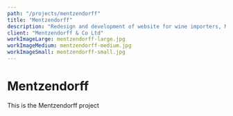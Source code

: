 ```yaml
---
path: "/projects/mentzendorff"
title: "Mentzendorff"
description: "Redesign and development of website for wine importers, Mentzendorff"
client: "Mentzendorff & Co Ltd"
workImageLarge: mentzendorff-large.jpg
workImageMedium: mentzendorff-medium.jpg
workImageSmall: mentzendorff-small.jpg
---
```


# Mentzendorff

This is the Mentzendorff project
